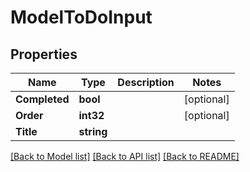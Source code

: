 # ModelToDoInput

## Properties

Name | Type | Description | Notes
------------ | ------------- | ------------- | -------------
**Completed** | **bool** |  | [optional] 
**Order** | **int32** |  | [optional] 
**Title** | **string** |  | 

[[Back to Model list]](../README.md#documentation-for-models) [[Back to API list]](../README.md#documentation-for-api-endpoints) [[Back to README]](../README.md)


